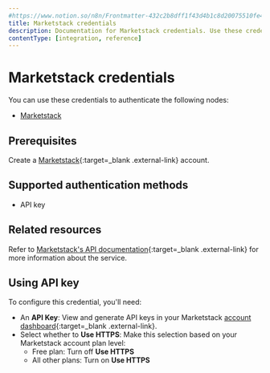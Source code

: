 ```yaml
---
#https://www.notion.so/n8n/Frontmatter-432c2b8dff1f43d4b1c8d20075510fe4
title: Marketstack credentials
description: Documentation for Marketstack credentials. Use these credentials to authenticate Marketstack in n8n, a workflow automation platform.
contentType: [integration, reference]
---
```


# Marketstack credentials

You can use these credentials to authenticate the following nodes:

- [Marketstack](/integrations/builtin/app-nodes/n8n-nodes-base.marketstack/)

## Prerequisites

Create a [Marketstack](https://marketstack.com/){:target=_blank .external-link} account.

## Supported authentication methods

- API key

## Related resources

Refer to [Marketstack's API documentation](https://marketstack.com/documentation){:target=_blank .external-link} for more information about the service.

## Using API key

To configure this credential, you'll need:

- An **API Key**: View and generate API keys in your Marketstack [account dashboard](https://marketstack.com/dashboard){:target=_blank .external-link}.
- Select whether to **Use HTTPS**: Make this selection based on your Marketstack account plan level:
    - Free plan: Turn off **Use HTTPS**
    - All other plans: Turn on **Use HTTPS**


